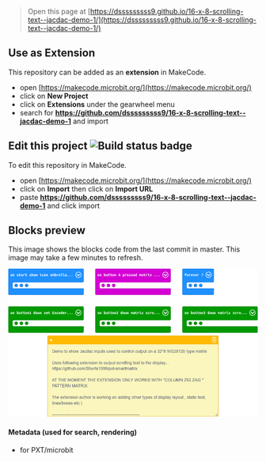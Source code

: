 
> Open this page at [https://dsssssssss9.github.io/16-x-8-scrolling-text--jacdac-demo-1/](https://dsssssssss9.github.io/16-x-8-scrolling-text--jacdac-demo-1/)

## Use as Extension

This repository can be added as an **extension** in MakeCode.

* open [https://makecode.microbit.org/](https://makecode.microbit.org/)
* click on **New Project**
* click on **Extensions** under the gearwheel menu
* search for **https://github.com/dsssssssss9/16-x-8-scrolling-text--jacdac-demo-1** and import

## Edit this project ![Build status badge](https://github.com/dsssssssss9/16-x-8-scrolling-text--jacdac-demo-1/workflows/MakeCode/badge.svg)

To edit this repository in MakeCode.

* open [https://makecode.microbit.org/](https://makecode.microbit.org/)
* click on **Import** then click on **Import URL**
* paste **https://github.com/dsssssssss9/16-x-8-scrolling-text--jacdac-demo-1** and click import

## Blocks preview

This image shows the blocks code from the last commit in master.
This image may take a few minutes to refresh.

![A rendered view of the blocks](https://github.com/dsssssssss9/16-x-8-scrolling-text--jacdac-demo-1/raw/master/.github/makecode/blocks.png)

#### Metadata (used for search, rendering)

* for PXT/microbit
<script src="https://makecode.com/gh-pages-embed.js"></script><script>makeCodeRender("{{ site.makecode.home_url }}", "{{ site.github.owner_name }}/{{ site.github.repository_name }}");</script>
